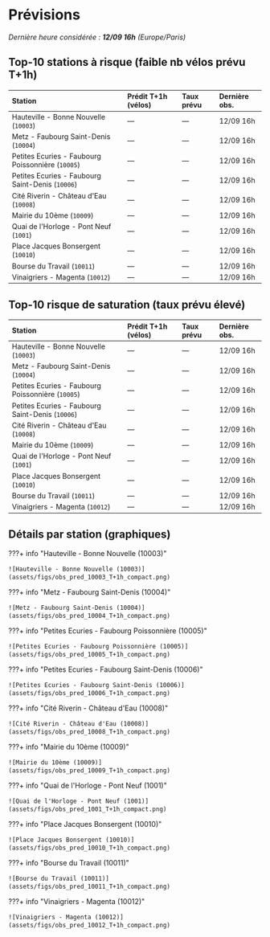 # Prévisions

*Dernière heure considérée : **12/09 16h** (Europe/Paris)*

## Top-10 stations à risque (faible nb vélos prévu T+1h)

| Station                                           | Prédit T+1h (vélos)   | Taux prévu   | Dernière obs.   |
|:--------------------------------------------------|:----------------------|:-------------|:----------------|
| Hauteville - Bonne Nouvelle (`10003`)             | —                     | —            | 12/09 16h       |
| Metz - Faubourg Saint-Denis (`10004`)             | —                     | —            | 12/09 16h       |
| Petites Ecuries - Faubourg Poissonnière (`10005`) | —                     | —            | 12/09 16h       |
| Petites Ecuries - Faubourg Saint-Denis (`10006`)  | —                     | —            | 12/09 16h       |
| Cité Riverin - Château d'Eau (`10008`)            | —                     | —            | 12/09 16h       |
| Mairie du 10ème (`10009`)                         | —                     | —            | 12/09 16h       |
| Quai de l'Horloge - Pont Neuf (`1001`)            | —                     | —            | 12/09 16h       |
| Place Jacques Bonsergent (`10010`)                | —                     | —            | 12/09 16h       |
| Bourse du Travail (`10011`)                       | —                     | —            | 12/09 16h       |
| Vinaigriers - Magenta (`10012`)                   | —                     | —            | 12/09 16h       |

## Top-10 risque de saturation (taux prévu élevé)

| Station                                           | Prédit T+1h (vélos)   | Taux prévu   | Dernière obs.   |
|:--------------------------------------------------|:----------------------|:-------------|:----------------|
| Hauteville - Bonne Nouvelle (`10003`)             | —                     | —            | 12/09 16h       |
| Metz - Faubourg Saint-Denis (`10004`)             | —                     | —            | 12/09 16h       |
| Petites Ecuries - Faubourg Poissonnière (`10005`) | —                     | —            | 12/09 16h       |
| Petites Ecuries - Faubourg Saint-Denis (`10006`)  | —                     | —            | 12/09 16h       |
| Cité Riverin - Château d'Eau (`10008`)            | —                     | —            | 12/09 16h       |
| Mairie du 10ème (`10009`)                         | —                     | —            | 12/09 16h       |
| Quai de l'Horloge - Pont Neuf (`1001`)            | —                     | —            | 12/09 16h       |
| Place Jacques Bonsergent (`10010`)                | —                     | —            | 12/09 16h       |
| Bourse du Travail (`10011`)                       | —                     | —            | 12/09 16h       |
| Vinaigriers - Magenta (`10012`)                   | —                     | —            | 12/09 16h       |

## Détails par station (graphiques)

???+ info "Hauteville - Bonne Nouvelle (10003)"

    ![Hauteville - Bonne Nouvelle (10003)](assets/figs/obs_pred_10003_T+1h_compact.png)

???+ info "Metz - Faubourg Saint-Denis (10004)"

    ![Metz - Faubourg Saint-Denis (10004)](assets/figs/obs_pred_10004_T+1h_compact.png)

???+ info "Petites Ecuries - Faubourg Poissonnière (10005)"

    ![Petites Ecuries - Faubourg Poissonnière (10005)](assets/figs/obs_pred_10005_T+1h_compact.png)

???+ info "Petites Ecuries - Faubourg Saint-Denis (10006)"

    ![Petites Ecuries - Faubourg Saint-Denis (10006)](assets/figs/obs_pred_10006_T+1h_compact.png)

???+ info "Cité Riverin - Château d'Eau (10008)"

    ![Cité Riverin - Château d'Eau (10008)](assets/figs/obs_pred_10008_T+1h_compact.png)

???+ info "Mairie du 10ème (10009)"

    ![Mairie du 10ème (10009)](assets/figs/obs_pred_10009_T+1h_compact.png)

???+ info "Quai de l'Horloge - Pont Neuf (1001)"

    ![Quai de l'Horloge - Pont Neuf (1001)](assets/figs/obs_pred_1001_T+1h_compact.png)

???+ info "Place Jacques Bonsergent (10010)"

    ![Place Jacques Bonsergent (10010)](assets/figs/obs_pred_10010_T+1h_compact.png)

???+ info "Bourse du Travail (10011)"

    ![Bourse du Travail (10011)](assets/figs/obs_pred_10011_T+1h_compact.png)

???+ info "Vinaigriers - Magenta (10012)"

    ![Vinaigriers - Magenta (10012)](assets/figs/obs_pred_10012_T+1h_compact.png)

